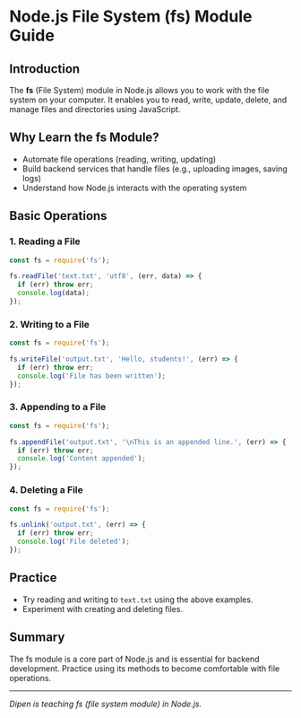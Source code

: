 # Node.js File System (fs) Module Guide

## Introduction

The **fs** (File System) module in Node.js allows you to work with the file system on your computer. It enables you to read, write, update, delete, and manage files and directories using JavaScript.

## Why Learn the fs Module?

- Automate file operations (reading, writing, updating)
- Build backend services that handle files (e.g., uploading images, saving logs)
- Understand how Node.js interacts with the operating system

## Basic Operations

### 1. Reading a File

```js
const fs = require('fs');

fs.readFile('text.txt', 'utf8', (err, data) => {
  if (err) throw err;
  console.log(data);
});
```

### 2. Writing to a File

```js
const fs = require('fs');

fs.writeFile('output.txt', 'Hello, students!', (err) => {
  if (err) throw err;
  console.log('File has been written');
});
```

### 3. Appending to a File

```js
const fs = require('fs');

fs.appendFile('output.txt', '\nThis is an appended line.', (err) => {
  if (err) throw err;
  console.log('Content appended');
});
```

### 4. Deleting a File

```js
const fs = require('fs');

fs.unlink('output.txt', (err) => {
  if (err) throw err;
  console.log('File deleted');
});
```

## Practice

- Try reading and writing to `text.txt` using the above examples.
- Experiment with creating and deleting files.

## Summary

The fs module is a core part of Node.js and is essential for backend development. Practice using its methods to become comfortable with file operations.

---

_Dipen is teaching fs (file system module) in Node.js._
